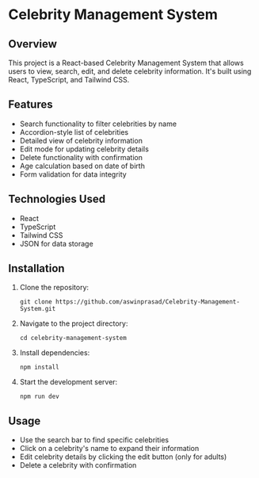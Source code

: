 # Celebrity Management System

## Overview

This project is a React-based Celebrity Management System that allows users to view, search, edit, and delete celebrity information. It's built using React, TypeScript, and Tailwind CSS.

## Features

- Search functionality to filter celebrities by name
- Accordion-style list of celebrities
- Detailed view of celebrity information
- Edit mode for updating celebrity details
- Delete functionality with confirmation
- Age calculation based on date of birth
- Form validation for data integrity

## Technologies Used

- React
- TypeScript
- Tailwind CSS
- JSON for data storage

## Installation

1. Clone the repository:

   ```
   git clone https://github.com/aswinprasad/Celebrity-Management-System.git
   ```

2. Navigate to the project directory:
   ```
   cd celebrity-management-system
   ```
3. Install dependencies:

   ```
   npm install
   ```

4. Start the development server:
   ```
   npm run dev
   ```

## Usage

- Use the search bar to find specific celebrities
- Click on a celebrity's name to expand their information
- Edit celebrity details by clicking the edit button (only for adults)
- Delete a celebrity with confirmation
